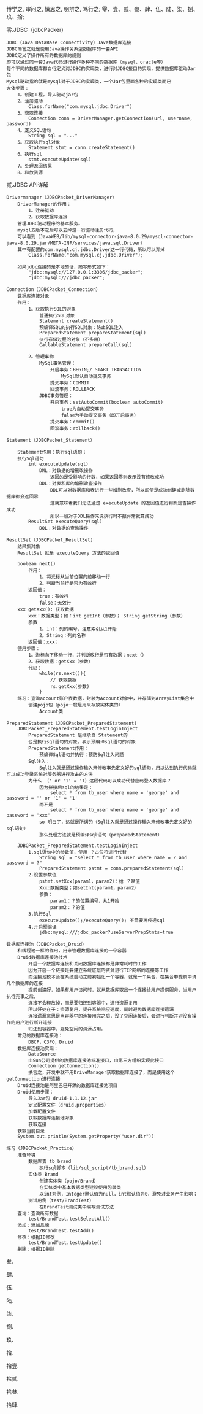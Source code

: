 博学之, 审问之, 慎思之, 明辨之, 笃行之;
零、壹、贰、叁、肆、伍、陆、柒、捌、玖、拾;



零.JDBC（jdbcPacker)

    JDBC（Java DataBase Connectivity）Java数据库连接
    JDBC简言之就是使用Java操作关系型数据库的一套API
    JDBC定义了操作所有的数据库的规则
    即可以通过同一套Java代码进行操作多种不同的数据库（mysql，oracle等）
    每个不同的数据库都自行定义对JDBC的实现类，进行对JDBC接口的实现，提供数据库驱动Jar包
    Mysql驱动指的就是mysql对于JDBC的实现类，一个Jar包里面各种的实现类而已
    大体步骤：
        1。创建工程，导入驱动jar包
        2。注册驱动
            Class.forName("com.mysql.jdbc.Driver")
        3。获取连接
            Connection conn = DriverManager.getConnection(url, username, password)
        4。定义SQL语句
            String sql = "..."
        5。获取执行sql对象
            Statement stmt = conn.createStatement()
        6。执行sql
            stmt.executeUpdate(sql)
        7。处理返回结果
        8。释放资源








贰.JDBC API详解
    
    Drivermanager（JDBCPacket_DriverManager）
        DriverManager的作用：
            1。注册驱动
            2。获取数据库连接
        管理JDBC驱动程序的基本服务。
        mysql五版本之后可以去掉这一行驱动注册代码，
        可以看到（JavaWEB/lib/mysql-connector-java-8.0.29/mysql-connector-java-8.0.29.jar/META-INF/services/java.sql.Driver）
        其中有配置的com.mysql.cj.jdbc.Driver这一行代码，所以可以弃掉
            Class.forName("com.mysql.cj.jdbc.Driver");
        
        如果jdbc连接的是本地的话，简写形式如下：
            "jdbc:mysql://127.0.0.1:3306/jdbc_packer";
            "jdbc:mysql:///jdbc_packer";
    
    Connection（JDBCPacket_Connection）
        数据库连接对象
        作用：
            1。获取执行SQL的对象
                普通执行SQL对象
                Statement createStatement()
                预编译SQL的执行SQL对象：防止SQL注入
                PreparedStatement prepareStatement(sql)
                执行存储过程的对象（不多用）
                CallableStatement prepareCall(sql)
                
            2。管理事物
                MySql事务管理：
                    开启事务：BEGIN;/ START TRANSACTION
                        MySql默认自动提交事务
                    提交事务：COMMIT
                    回滚事务：ROLLBACK
                JDBC事务管理：
                    开启事务：setAutoCommit(boolean autoCommit)
                        true为自动提交事务
                        false为手动提交事务（即开启事务）
                    提交事务：commit()
                    回滚事务：rollback()
    
    Statement（JDBCPacket_Statement）
        
        Statement作用：执行sql语句；
        执行Sql语句
            int executeUpdate(sql)
                DML：对数据的增删改操作
                    返回的是受影响的行数，如果返回零则表示没有修改成功
                DDL：对表和库的增删改查操作
                    DDL可以对数据库和表进行一些增删改查，所以即使是成功创建或删除数据库都会返回零
                    这就意味着我们无法通过 executeUpdate 的返回值进行判断是否操作成功
                    所以一般对于DDL操作来说执行时不报异常就算成功
            ResultSet executeQuery(sql)
                DQL：对数据的查询操作
        
    ResultSet（JDBCPacket_ResultSet)
        结果集对象
        ResultSet 就是 executeQuery 方法的返回值
        
        boolean next()
            作用：
                1。将光标从当前位置向前移动一行
                2。判断当前行是否为有效行
            返回值：
                true：有效行
                false：无效行
        xxx getXxx(): 获取数据
            xxx：数据类型；如：int getInt（参数）； String getString（参数）
            参数
                1。int：列的编号，注意索引从1开始
                2。String：列的名称
            返回值：xxx；
        使用步骤：
            1。游标向下移动一行，并判断改行是否有数据：next（）
            2。获取数据：getXxx（参数）
            代码：
                while(rs.next()){
                    // 获取数据
                    rs.getXxx(参数)
                }
        练习：查询account账户表数据，封装为Account对象中，并存储到ArrayList集合中
            创建pojo包（pojo一般是用来存放实体类的）
                Account类
                 
    PreparedStatement（JDBCPacket_PreparedStatement) 
        JDBCPacket_PreparedStatement.testLoginInject
            PreparedStatement 是继承自 Statement的
            也是执行sql语句的对象，表示预编译sql语句的对象
            PreparedStatement作用：
                预编译Sql语句并执行：预防Sql注入问题
            Sql注入：
                Sql注入就是通过操作输入来修改事先定义好的sql语句，用以达到执行代码就可以成功登录系统对服务器进行攻击的方法
            为什么 （' or '1' = '1）这段代码可以成功代替密码登入数据库？
                因为拼接后sql的结果是：
                    select * from tb_user where name = 'george' and password = '' or '1' = '1'
                而不是
                    select * from tb_user where name = 'george' and password = 'xxx'
                so 明白了，这就是所谓的（Sql注入就是通过操作输入来修改事先定义好的sql语句）
                那么处理方法就是预编译sql语句（preparedStatement）

        JDBCPacket_PreparedStatement.testLoginInject
            1.sql语句中的参数值，使用 ？占位符进行代替
                String sql = "select * from tb_user where name = ? and password = ?"
                PreparedStatement pstmt = conn.preparedStatement(sql)
            2.设置参数值
                pstmt.setXxx(param1，param2）：给 ？赋值
                Xxx:数据类型；如setInt(param1，param2）
                参数：
                    param1：？的位置编号，从1开始
                    param2：？的值
            3.执行Sql
                executeUpdate();/executeQuery(); 不需要再传递sql
            4.开启预编译
                jdbc:mysql:///jdbc_packer?useServerPrepStmts=true
            
    数据库连接池（JDBCPacket_Druid）
        和线程池一样的作用，用来管理数据库连接的一个容器
        Druid数据库连接池技术
            开启一个数据库连接和关闭数据库连接都是非常耗时的工作
            因为开启一个链接是要建立系统底层的资源进行TCP网络的连接等工作
            而连接池技术会在系统启动之前初始化一个容器，就是一个集合，在集合中提前申请几个数据库的连接
            提前创建好，如果有用户访问时，就从数据库取出一个连接给用户提供服务，当用户执行完事之后，
            连接不会释放掉，而是要归还到容器中，进行资源复用
            所以好处在于：资源复用，提升系统响应速度，同时避免数据库连接遗漏
            连接遗漏意思是当容器中的连接用完之后，没了空闲连接后，会进行判断并对没有操作的用户进行断开连接
            归还到容器中，避免空闲的资源占用。
        常见的数据库连接池：
            DBCP，C3PO，Druid
        数据库连接池实现：
            DataSource
            由Sun公司提供的数据库连接池标准接口，由第三方组织实现此接口
            Connection getConnection()
            换言之，开发中就不用DriveManager获取数据库连接了，而是使用这个getConnection进行连接
        Druid连接池是阿里巴巴开源的数据库连接池项目
        Druid使用步骤：
            导入Jar包 druid-1.1.12.jar
            定义配置文件（druid.properties）
            加载配置文件
            获取数据库连接池对象
            获取连接
        获取当前目录
        System.out.println(System.getProperty("user.dir"))
    
    练习（JDBCPacket_Practice）
        准备环境
            数据库表 tb_brand
                执行sql脚本（lib/sql_script/tb_brand.sql）
            实体类 Brand
                创建实体类（pojo/Brand）
                在实体类中基本数据类型建议使用包装类
                以int为例，Integer默认值为null，int默认值为0，避免对业务产生影响；
            测试用例（test/BrandTest）
                在BrandTest测试类中编写测试方法
        查询：查询所有数据
            test/BrandTest.testSelectAll()
        添加：添加品牌
            test/BrandTest.testAdd()
        修改：根据ID修改
            test/BrandTest.testUpdate()
        删除：根据ID删除
            
                
        

叁.

肆.



伍.



陆.





柒.




捌.




玖.







拾.




拾壹.





拾贰.




拾叁.




拾肆.

